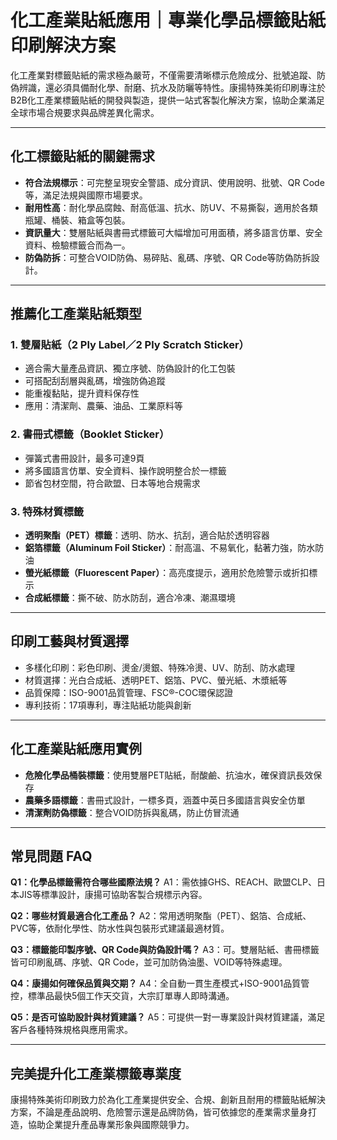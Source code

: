 # 化工產業貼紙應用｜專業化學品標籤貼紙印刷解決方案

化工產業對標籤貼紙的需求極為嚴苛，不僅需要清晰標示危險成分、批號追蹤、防偽辨識，還必須具備耐化學、耐磨、抗水及防曬等特性。康揚特殊美術印刷專注於B2B化工產業標籤貼紙的開發與製造，提供一站式客製化解決方案，協助企業滿足全球市場合規要求與品牌差異化需求。

---

## 化工標籤貼紙的關鍵需求

- **符合法規標示**：可完整呈現安全警語、成分資訊、使用說明、批號、QR Code等，滿足法規與國際市場要求。
- **耐用性高**：耐化學品腐蝕、耐高低溫、抗水、防UV、不易撕裂，適用於各類瓶罐、桶裝、箱盒等包裝。
- **資訊量大**：雙層貼紙與書冊式標籤可大幅增加可用面積，將多語言仿單、安全資料、檢驗標籤合而為一。
- **防偽防拆**：可整合VOID防偽、易碎貼、亂碼、序號、QR Code等防偽防拆設計。

---

## 推薦化工產業貼紙類型

### 1. 雙層貼紙（2 Ply Label／2 Ply Scratch Sticker）

- 適合需大量產品資訊、獨立序號、防偽設計的化工包裝
- 可搭配刮刮層與亂碼，增強防偽追蹤
- 能重複黏貼，提升資料保存性
- 應用：清潔劑、農藥、油品、工業原料等

### 2. 書冊式標籤（Booklet Sticker）

- 彈簧式書冊設計，最多可達9頁
- 將多國語言仿單、安全資料、操作說明整合於一標籤
- 節省包材空間，符合歐盟、日本等地合規需求

### 3. 特殊材質標籤

- **透明聚酯（PET）標籤**：透明、防水、抗刮，適合貼於透明容器
- **鋁箔標籤（Aluminum Foil Sticker）**：耐高溫、不易氧化，黏著力強，防水防油
- **螢光紙標籤（Fluorescent Paper）**：高亮度提示，適用於危險警示或折扣標示
- **合成紙標籤**：撕不破、防水防刮，適合冷凍、潮濕環境

---

## 印刷工藝與材質選擇

- 多樣化印刷：彩色印刷、燙金/燙銀、特殊冷燙、UV、防刮、防水處理
- 材質選擇：光白合成紙、透明PET、鋁箔、PVC、螢光紙、木漿紙等
- 品質保障：ISO-9001品質管理、FSC®-COC環保認證
- 專利技術：17項專利，專注貼紙功能與創新

---

## 化工產業貼紙應用實例

- **危險化學品桶裝標籤**：使用雙層PET貼紙，耐酸鹼、抗油水，確保資訊長效保存
- **農藥多語標籤**：書冊式設計，一標多頁，涵蓋中英日多國語言與安全仿單
- **清潔劑防偽標籤**：整合VOID防拆與亂碼，防止仿冒流通

---

## 常見問題 FAQ

**Q1：化學品標籤需符合哪些國際法規？**
A1：需依據GHS、REACH、歐盟CLP、日本JIS等標準設計，康揚可協助客製合規標示內容。

**Q2：哪些材質最適合化工產品？**
A2：常用透明聚酯（PET）、鋁箔、合成紙、PVC等，依耐化學性、防水性與包裝形式建議最適材質。

**Q3：標籤能印製序號、QR Code與防偽設計嗎？**
A3：可。雙層貼紙、書冊標籤皆可印刷亂碼、序號、QR Code，並可加防偽油墨、VOID等特殊處理。

**Q4：康揚如何確保品質與交期？**
A4：全自動一貫生產模式+ISO-9001品質管控，標準品最快5個工作天交貨，大宗訂單專人即時溝通。

**Q5：是否可協助設計與材質建議？**
A5：可提供一對一專業設計與材質建議，滿足客戶各種特殊規格與應用需求。

---

## 完美提升化工產業標籤專業度

康揚特殊美術印刷致力於為化工產業提供安全、合規、創新且耐用的標籤貼紙解決方案，不論是產品說明、危險警示還是品牌防偽，皆可依據您的產業需求量身打造，協助企業提升產品專業形象與國際競爭力。
